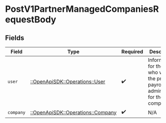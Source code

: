 # PostV1PartnerManagedCompaniesRequestBody


## Fields

| Field                                                                                       | Type                                                                                        | Required                                                                                    | Description                                                                                 |
| ------------------------------------------------------------------------------------------- | ------------------------------------------------------------------------------------------- | ------------------------------------------------------------------------------------------- | ------------------------------------------------------------------------------------------- |
| `user`                                                                                      | [::OpenApiSDK::Operations::User](../../models/operations/user.md)                           | :heavy_check_mark:                                                                          | Information for the user who will be the primary payroll administrator for the new company. |
| `company`                                                                                   | [::OpenApiSDK::Operations::Company](../../models/operations/company.md)                     | :heavy_check_mark:                                                                          | N/A                                                                                         |